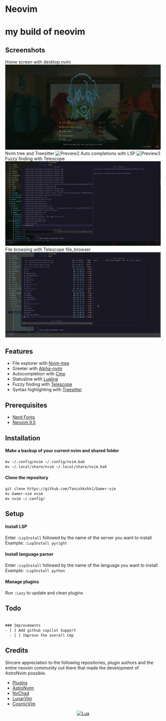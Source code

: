 # Neovim
my build of neovim
=======

##  Screenshots
Home screen with desktop.nvim
![Preview1](https://github.com/Tanishkshk1/nvim/blob/main/src_img/pic-selected-221224-2156-41.png)
Nvim tree and Treesitter
![Preview2](https://github.com/Tanishkshk1/Neovim/blob/master/src_img/pic-selected-221219-2001-05.png)
Auto completions with LSP
![Preview3](https://github.com/Tanishkshk1/Neovim/blob/master/src_img/pic-selected-221219-2004-58.png)
Fuzzy finding with Telescope
![Preview4](https://github.com/Tanishkshk1/nvim/blob/main/src_img/pic-selected-221224-2159-15.png)
File browsing with Telescope file_browser
![Preview5](https://github.com/Tanishkshk1/nvim/blob/main/src_img/pic-window-221224-2159-38.png)

##  Features

- File explorer with [Nvim-tree](https://github.com/nvim-tree/nvim-tree.lua)
- Greeter with [Alpha-nvim](https://github.com/goolord/alpha-nvim)
- Autocompletion with [Cmp](https://github.com/hrsh7th/nvim-cmp)
- Statusline with [Lualine](https://github.com/rebelot/heirline.nvim)
- Fuzzy finding with [Telescope](https://github.com/nvim-telescope/telescope.nvim)
- Syntax highlighting with [Treesitter](https://github.com/nvim-treesitter/nvim-treesitter)

## Prerequisites

- [Nerd Fonts](https://www.nerdfonts.com/font-downloads) 
- [Neovim 9.5](https://github.com/neovim/neovim/releases/tag/v0.9.5)


## Installation

#### Make a backup of your current nvim and shared folder

```shell
mv ~/.config/nvim ~/.config/nvim.bak
mv ~/.local/share/nvim ~/.local/share/nvim.bak
```

#### Clone the repository

```shell
git clone https://github.com/Tanishkshk1/Gamer-vim
mv Gamer-vim nvim
mv nvim ~/.config/
```

## Setup

#### Install LSP

Enter `:LspInstall` followed by the name of the server you want to install<br>
Example: `:LspInstall pyright`

#### Install language parser

Enter `:LspInstall` followed by the name of the language you want to install<br>
Example: `:LspInstall python`

#### Manage plugins

Run `:Lazy` to update and clean plugins<br>

## Todo


```

### Improvements
- [ ] Add github copilot Support
  - [ ] Improve the overall Cmp  
```


##  Credits

Sincere appreciation to the following repositories, plugin authors and the entire neovim community out there that made the development of AstroNvim possible.

- [Plugins](https://astronvim.github.io/acknowledgements#plugins-used-in-astronvim)
- [AstroNvim](https://github.com/AstroNvim/AstroNvim)
- [NvChad](https://github.com/NvChad/NvChad)
- [LunarVim](https://github.com/LunarVim)
- [CosmicVim](https://github.com/CosmicNvim/CosmicNvim)

<div align="center" id="madewithlua">

[![Lua](https://img.shields.io/badge/Made%20with%20Lua-blue.svg?style=for-the-badge&logo=lua)](https://lua.org)

</div>

